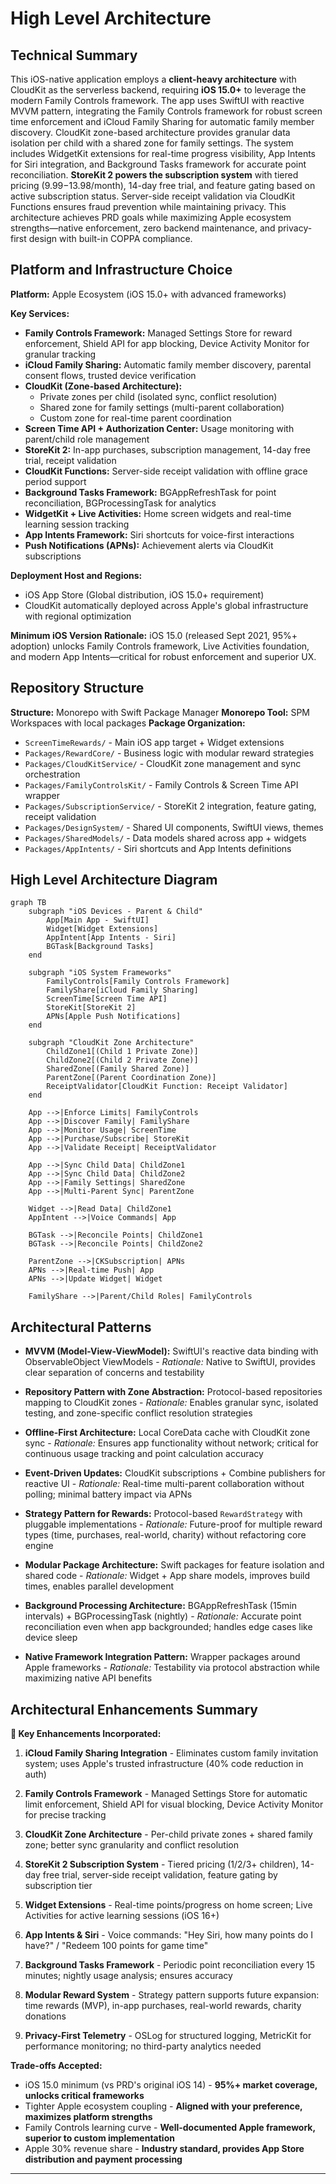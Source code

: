 # High Level Architecture

## Technical Summary

This iOS-native application employs a **client-heavy architecture** with CloudKit as the serverless backend, requiring **iOS 15.0+** to leverage the modern Family Controls framework. The app uses SwiftUI with reactive MVVM pattern, integrating the Family Controls framework for robust screen time enforcement and iCloud Family Sharing for automatic family member discovery. CloudKit zone-based architecture provides granular data isolation per child with a shared zone for family settings. The system includes WidgetKit extensions for real-time progress visibility, App Intents for Siri integration, and Background Tasks framework for accurate point reconciliation. **StoreKit 2 powers the subscription system** with tiered pricing ($9.99-$13.98/month), 14-day free trial, and feature gating based on active subscription status. Server-side receipt validation via CloudKit Functions ensures fraud prevention while maintaining privacy. This architecture achieves PRD goals while maximizing Apple ecosystem strengths—native enforcement, zero backend maintenance, and privacy-first design with built-in COPPA compliance.

## Platform and Infrastructure Choice

**Platform:** Apple Ecosystem (iOS 15.0+ with advanced frameworks)

**Key Services:**
- **Family Controls Framework:** Managed Settings Store for reward enforcement, Shield API for app blocking, Device Activity Monitor for granular tracking
- **iCloud Family Sharing:** Automatic family member discovery, parental consent flows, trusted device verification
- **CloudKit (Zone-based Architecture):**
  - Private zones per child (isolated sync, conflict resolution)
  - Shared zone for family settings (multi-parent collaboration)
  - Custom zone for real-time parent coordination
- **Screen Time API + Authorization Center:** Usage monitoring with parent/child role management
- **StoreKit 2:** In-app purchases, subscription management, 14-day free trial, receipt validation
- **CloudKit Functions:** Server-side receipt validation with offline grace period support
- **Background Tasks Framework:** BGAppRefreshTask for point reconciliation, BGProcessingTask for analytics
- **WidgetKit + Live Activities:** Home screen widgets and real-time learning session tracking
- **App Intents Framework:** Siri shortcuts for voice-first interactions
- **Push Notifications (APNs):** Achievement alerts via CloudKit subscriptions

**Deployment Host and Regions:**
- iOS App Store (Global distribution, iOS 15.0+ requirement)
- CloudKit automatically deployed across Apple's global infrastructure with regional optimization

**Minimum iOS Version Rationale:** iOS 15.0 (released Sept 2021, 95%+ adoption) unlocks Family Controls framework, Live Activities foundation, and modern App Intents—critical for robust enforcement and superior UX.

## Repository Structure

**Structure:** Monorepo with Swift Package Manager
**Monorepo Tool:** SPM Workspaces with local packages
**Package Organization:**
- `ScreenTimeRewards/` - Main iOS app target + Widget extensions
- `Packages/RewardCore/` - Business logic with modular reward strategies
- `Packages/CloudKitService/` - CloudKit zone management and sync orchestration
- `Packages/FamilyControlsKit/` - Family Controls & Screen Time API wrapper
- `Packages/SubscriptionService/` - StoreKit 2 integration, feature gating, receipt validation
- `Packages/DesignSystem/` - Shared UI components, SwiftUI views, themes
- `Packages/SharedModels/` - Data models shared across app + widgets
- `Packages/AppIntents/` - Siri shortcuts and App Intents definitions

## High Level Architecture Diagram

```mermaid
graph TB
    subgraph "iOS Devices - Parent & Child"
        App[Main App - SwiftUI]
        Widget[Widget Extensions]
        AppIntent[App Intents - Siri]
        BGTask[Background Tasks]
    end

    subgraph "iOS System Frameworks"
        FamilyControls[Family Controls Framework]
        FamilyShare[iCloud Family Sharing]
        ScreenTime[Screen Time API]
        StoreKit[StoreKit 2]
        APNs[Apple Push Notifications]
    end

    subgraph "CloudKit Zone Architecture"
        ChildZone1[(Child 1 Private Zone)]
        ChildZone2[(Child 2 Private Zone)]
        SharedZone[(Family Shared Zone)]
        ParentZone[(Parent Coordination Zone)]
        ReceiptValidator[CloudKit Function: Receipt Validator]
    end

    App -->|Enforce Limits| FamilyControls
    App -->|Discover Family| FamilyShare
    App -->|Monitor Usage| ScreenTime
    App -->|Purchase/Subscribe| StoreKit
    App -->|Validate Receipt| ReceiptValidator

    App -->|Sync Child Data| ChildZone1
    App -->|Sync Child Data| ChildZone2
    App -->|Family Settings| SharedZone
    App -->|Multi-Parent Sync| ParentZone

    Widget -->|Read Data| ChildZone1
    AppIntent -->|Voice Commands| App

    BGTask -->|Reconcile Points| ChildZone1
    BGTask -->|Reconcile Points| ChildZone2

    ParentZone -->|CKSubscription| APNs
    APNs -->|Real-time Push| App
    APNs -->|Update Widget| Widget

    FamilyShare -->|Parent/Child Roles| FamilyControls
```

## Architectural Patterns

- **MVVM (Model-View-ViewModel):** SwiftUI's reactive data binding with ObservableObject ViewModels - _Rationale:_ Native to SwiftUI, provides clear separation of concerns and testability

- **Repository Pattern with Zone Abstraction:** Protocol-based repositories mapping to CloudKit zones - _Rationale:_ Enables granular sync, isolated testing, and zone-specific conflict resolution strategies

- **Offline-First Architecture:** Local CoreData cache with CloudKit zone sync - _Rationale:_ Ensures app functionality without network; critical for continuous usage tracking and point calculation accuracy

- **Event-Driven Updates:** CloudKit subscriptions + Combine publishers for reactive UI - _Rationale:_ Real-time multi-parent collaboration without polling; minimal battery impact via APNs

- **Strategy Pattern for Rewards:** Protocol-based `RewardStrategy` with pluggable implementations - _Rationale:_ Future-proof for multiple reward types (time, purchases, real-world, charity) without refactoring core engine

- **Modular Package Architecture:** Swift packages for feature isolation and shared code - _Rationale:_ Widget + App share models, improves build times, enables parallel development

- **Background Processing Architecture:** BGAppRefreshTask (15min intervals) + BGProcessingTask (nightly) - _Rationale:_ Accurate point reconciliation even when app backgrounded; handles edge cases like device sleep

- **Native Framework Integration Pattern:** Wrapper packages around Apple frameworks - _Rationale:_ Testability via protocol abstraction while maximizing native API benefits

## Architectural Enhancements Summary

**🎯 Key Enhancements Incorporated:**

1. **iCloud Family Sharing Integration** - Eliminates custom family invitation system; uses Apple's trusted infrastructure (40% code reduction in auth)

2. **Family Controls Framework** - Managed Settings Store for automatic limit enforcement, Shield API for visual blocking, Device Activity Monitor for precise tracking

3. **CloudKit Zone Architecture** - Per-child private zones + shared family zone; better sync granularity and conflict resolution

4. **StoreKit 2 Subscription System** - Tiered pricing (1/2/3+ children), 14-day free trial, server-side receipt validation, feature gating by subscription tier

5. **Widget Extensions** - Real-time points/progress on home screen; Live Activities for active learning sessions (iOS 16+)

6. **App Intents & Siri** - Voice commands: "Hey Siri, how many points do I have?" / "Redeem 100 points for game time"

7. **Background Tasks Framework** - Periodic point reconciliation every 15 minutes; nightly usage analysis; ensures accuracy

8. **Modular Reward System** - Strategy pattern supports future expansion: time rewards (MVP), in-app purchases, real-world rewards, charity donations

9. **Privacy-First Telemetry** - OSLog for structured logging, MetricKit for performance monitoring; no third-party analytics needed

**Trade-offs Accepted:**
- iOS 15.0 minimum (vs PRD's original iOS 14) - **95%+ market coverage, unlocks critical frameworks**
- Tighter Apple ecosystem coupling - **Aligned with your preference, maximizes platform strengths**
- Family Controls learning curve - **Well-documented Apple framework, superior to custom implementation**
- Apple 30% revenue share - **Industry standard, provides App Store distribution and payment processing**

---
